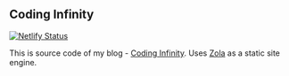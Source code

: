 Coding Infinity
---------------
[![Netlify Status](https://api.netlify.com/api/v1/badges/d253c170-71f3-4464-8103-6651a12f2a9a/deploy-status)](https://app.netlify.com/sites/codinginfinity/deploys)

This is source code of my blog - [Coding Infinity](https://codinginfinity.me). Uses
[Zola](https://getzola.org) as a static site engine.
